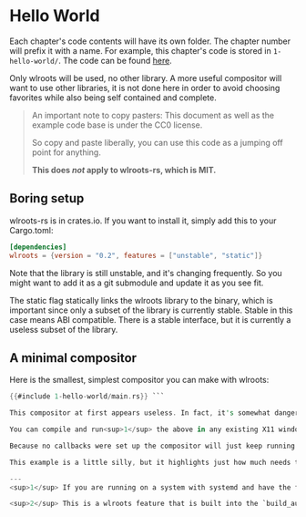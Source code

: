 # Hello World
Each chapter's code contents will have its own folder. The chapter number will prefix it with a name. For example, this chapter's code is stored in `1-hello-world/`. The code can be found [here](https://github.com/swaywm/wlroots-rs/tree/master/how-to-make-a-wayland-compositor/src/).

Only wlroots will be used, no other library. A more useful compositor will want to use other libraries, it is not done here in order to avoid choosing favorites while also being self contained and complete.

>An important note to copy pasters: This document as well as the example code base is under the CC0 license.
>
>So copy and paste liberally, you can use this code as a jumping off point for anything.
>
>**This does _not_ apply to wlroots-rs, which is MIT.**

## Boring setup
wlroots-rs is in crates.io. If you want to install it, simply add this to your Cargo.toml:

```toml
[dependencies]
wlroots = {version = "0.2", features = ["unstable", "static"]}
```

Note that the library is still unstable, and it's changing frequently. So you might want to add it as a git submodule and update it as you see fit.

The static flag statically links the wlroots library to the binary, which is important since only a subset of the library is currently stable. Stable in this case means ABI compatible. There is a stable interface, but it is currently a useless subset of the library.

## A minimal compositor

Here is the smallest, simplest compositor you can make with wlroots:

```rust
{{#include 1-hello-world/main.rs}} ```

This compositor at first appears useless. In fact, it's somewhat dangerous. 

You can compile and run<sup>1</sup> the above in any existing X11 window manager or Wayland compositor and it will run in a nested window.<sup>2</sup> However if you run it in a separate TTY it will use the DRM backend. This is usually the backend that will be used when you're not testing the compositor. If you run it on DRM, you can't escape the compositor.

Because no callbacks were set up the compositor will just keep running forever doing nothing. If you run this in DRM, you need to reboot your computer to escape. You can't even switch TTYs because that's up to the compositor to set up.

This example is a little silly, but it highlights just how much needs to be implemented -- our compositor can't even shut itself off.

---
<sup>1</sup> If you are running on a system with systemd and have the feature enabled (it is by default) it should "just work" for your user. If not, you'll need set the setuid bit on the binary `chmod u+s`

<sup>2</sup> This is a wlroots feature that is built into the `build_auto` function. It is very useful for debugging.

